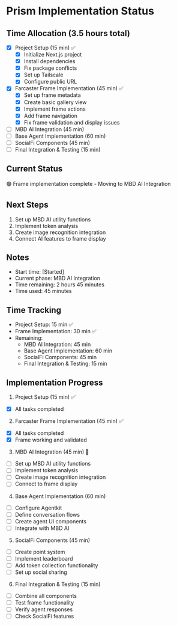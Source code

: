 # Prism Implementation Status

## Time Allocation (3.5 hours total)
- [x] Project Setup (15 min) ✅
  - [x] Initialize Next.js project
  - [x] Install dependencies
  - [x] Fix package conflicts
  - [x] Set up Tailscale
  - [x] Configure public URL
- [x] Farcaster Frame Implementation (45 min) ✅
  - [x] Set up frame metadata
  - [x] Create basic gallery view
  - [x] Implement frame actions
  - [x] Add frame navigation
  - [x] Fix frame validation and display issues
- [ ] MBD AI Integration (45 min)
- [ ] Base Agent Implementation (60 min)
- [ ] SocialFi Components (45 min)
- [ ] Final Integration & Testing (15 min)

## Current Status
🟢 Frame implementation complete - Moving to MBD AI Integration

## Next Steps
1. Set up MBD AI utility functions
2. Implement token analysis
3. Create image recognition integration
4. Connect AI features to frame display

## Notes
- Start time: [Started]
- Current phase: MBD AI Integration
- Time remaining: 2 hours 45 minutes
- Time used: 45 minutes

## Time Tracking
- Project Setup: 15 min ✅
- Frame Implementation: 30 min ✅
- Remaining:
  - MBD AI Integration: 45 min
  - Base Agent Implementation: 60 min
  - SocialFi Components: 45 min
  - Final Integration & Testing: 15 min

## Implementation Progress
1. Project Setup (15 min) ✅
- [x] All tasks completed

2. Farcaster Frame Implementation (45 min) ✅
- [x] All tasks completed
- [x] Frame working and validated

3. MBD AI Integration (45 min) 🔄
- [ ] Set up MBD AI utility functions
- [ ] Implement token analysis
- [ ] Create image recognition integration
- [ ] Connect to frame display

4. Base Agent Implementation (60 min)
- [ ] Configure Agentkit
- [ ] Define conversation flows
- [ ] Create agent UI components
- [ ] Integrate with MBD AI

5. SocialFi Components (45 min)
- [ ] Create point system
- [ ] Implement leaderboard
- [ ] Add token collection functionality
- [ ] Set up social sharing

6. Final Integration & Testing (15 min)
- [ ] Combine all components
- [ ] Test frame functionality
- [ ] Verify agent responses
- [ ] Check SocialFi features 